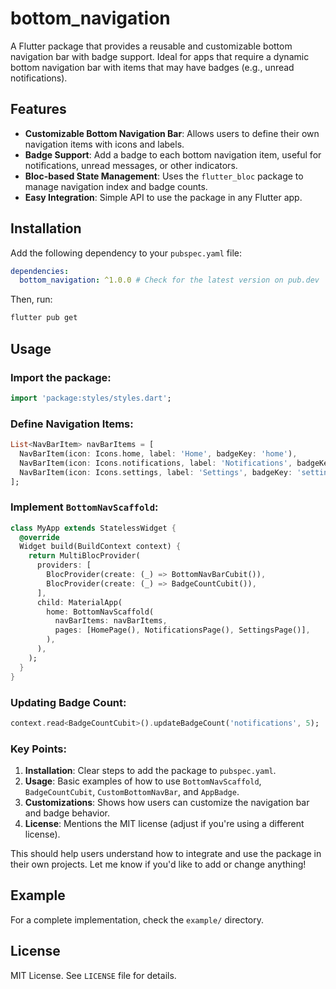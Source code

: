 # bottom_navigation

A Flutter package that provides a reusable and customizable bottom navigation bar with badge support. Ideal for apps that require a dynamic bottom navigation bar with items that may have badges (e.g., unread notifications).

## Features

- **Customizable Bottom Navigation Bar**: Allows users to define their own navigation items with icons and labels.
- **Badge Support**: Add a badge to each bottom navigation item, useful for notifications, unread messages, or other indicators.
- **Bloc-based State Management**: Uses the `flutter_bloc` package to manage navigation index and badge counts.
- **Easy Integration**: Simple API to use the package in any Flutter app.

## Installation

Add the following dependency to your `pubspec.yaml` file:

```yaml
dependencies:
  bottom_navigation: ^1.0.0 # Check for the latest version on pub.dev
```

Then, run:
```sh
flutter pub get
```

## Usage
### Import the package:
```dart
import 'package:styles/styles.dart';
```

### Define Navigation Items:
```dart
List<NavBarItem> navBarItems = [
  NavBarItem(icon: Icons.home, label: 'Home', badgeKey: 'home'),
  NavBarItem(icon: Icons.notifications, label: 'Notifications', badgeKey: 'notifications'),
  NavBarItem(icon: Icons.settings, label: 'Settings', badgeKey: 'settings'),
];
```

### Implement `BottomNavScaffold`:
```dart
class MyApp extends StatelessWidget {
  @override
  Widget build(BuildContext context) {
    return MultiBlocProvider(
      providers: [
        BlocProvider(create: (_) => BottomNavBarCubit()),
        BlocProvider(create: (_) => BadgeCountCubit()),
      ],
      child: MaterialApp(
        home: BottomNavScaffold(
          navBarItems: navBarItems,
          pages: [HomePage(), NotificationsPage(), SettingsPage()],
        ),
      ),
    );
  }
}
```

### Updating Badge Count:
```dart
context.read<BadgeCountCubit>().updateBadgeCount('notifications', 5);
```


### Key Points:

1. **Installation**: Clear steps to add the package to `pubspec.yaml`.
2. **Usage**: Basic examples of how to use `BottomNavScaffold`, `BadgeCountCubit`, `CustomBottomNavBar`, and `AppBadge`.
3. **Customizations**: Shows how users can customize the navigation bar and badge behavior.
4. **License**: Mentions the MIT license (adjust if you're using a different license).

This should help users understand how to integrate and use the package in their own projects. Let me know if you'd like to add or change anything!


## Example
For a complete implementation, check the `example/` directory.

## License
MIT License. See `LICENSE` file for details.

